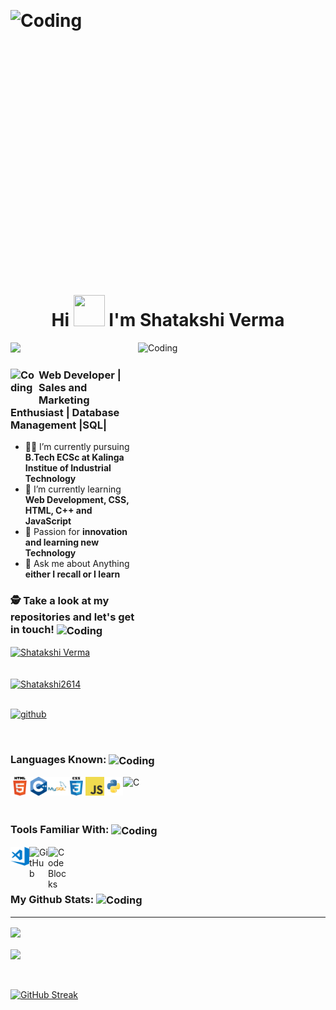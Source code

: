 <br><h1><img align="right" alt="Coding" width="1000" height="400" align="center" src="https://media4.giphy.com/media/lGtN6rHLhlmzXyEaSD/giphy.gif?cid=790b76115fd14a03d6aa523d8e80db4e71cbbab2b5501f7b&rid=giphy.gif&ct=g"></br></h1>
&nbsp;&nbsp;&nbsp;&nbsp;


<h1 align="center">Hi <img src="https://media3.giphy.com/media/Cmr1OMJ2FN0B2/giphy.gif?cid=ecf05e47gevsjg1quhdzo20yk2qaxl8j5h6tgvtjso4xp4sc&rid=giphy.gif&ct=g" width="50px" height="50"> I'm Shatakshi Verma</h1>
<img align="right" alt="Coding" width="300" height="450" src="https://media0.giphy.com/media/3ohhwJbytwUSJyvvHi/giphy.gif?cid=ecf05e47a9f7gh79ngbqvfdv9kd3o7gy2zaw3gbnndv1k9ru&rid=giphy.gif&ct=g">

![](https://komarev.com/ghpvc/?username=Shatakshi2614&color=yellow)
<h3> <img align="left" alt="Coding" width="45" height="45" src="https://media3.giphy.com/media/YFFGUPTPTRqIhwepA4/giphy.gif?cid=ecf05e47axda29lm4tp0hsiofk032f5n05y0qu1n4w0wib7x&rid=giphy.gif&ct=g"> Web Developer | Sales and Marketing Enthusiast | Database Management |SQL| </h3>



- 👨‍🏭 I’m currently pursuing **B.Tech ECSc at Kalinga Institue of Industrial Technology** 
- 🏫 I’m currently learning **Web Development, CSS, HTML, C++ 
     and JavaScript**
- 🥅 Passion for **innovation and learning new Technology**
- 💬 Ask me about Anything **either I recall or I learn**

### 🕵 Take a look at my repositories and let's get in touch!  <img align="center" alt="Coding" width="80" height="45" src="https://media0.giphy.com/media/xT9DPIlGnuHpr2yObu/giphy.gif?cid=ecf05e47o7mn7ra05vih2lgeciciz1klrmq2omf10jo82757&rid=giphy.gif&ct=g">

<a href="https://www.linkedin.com/in/shatakshi-verma-b7044398/" target="blank"><img src="https://img.shields.io/badge/LinkedIn-0077B5?style=for-the-badge&logo=linkedin&logoColor=white" alt="Shatakshi Verma" /></a>
<br></br>
<br><a href="mailto:shatakshik91@gmail.com" target="_blank"><img src="https://img.shields.io/badge/Gmail-D14836?style=for-the-badge&logo=gmail&logoColor=white" alt="Shatakshi2614" /></a></p></br>
 <a href="https://github.com/Shatakshi2614"><img src='https://img.icons8.com/nolan/64/github.png' alt='github' height='40'></a>


<br>

### Languages Known: <img align="center" alt="Coding" width="35" height="35" src="https://media2.giphy.com/media/26tn33aiTi1jkl6H6/giphy.gif?cid=ecf05e471e1t4mq8dgbcfj9edukzov14z2tnc8092ndelgno&rid=giphy.gif&ct=g">


<img align="left" alt="HTML5" width="30px" src="https://raw.githubusercontent.com/github/explore/80688e429a7d4ef2fca1e82350fe8e3517d3494d/topics/html/html.png" />
<img align="left" alt="C++" width="30px" src="https://raw.githubusercontent.com/github/explore/80688e429a7d4ef2fca1e82350fe8e3517d3494d/topics/cpp/cpp.png" />
<img align="left" alt="MY SQL" width="30px" src="https://raw.githubusercontent.com/devicons/devicon/master/icons/mysql/mysql-original-wordmark.svg" />
<img align="left" alt="CSS3" width="30px" src="https://raw.githubusercontent.com/github/explore/80688e429a7d4ef2fca1e82350fe8e3517d3494d/topics/css/css.png" />
<img align="left" alt="JavaScript" width="30px" src="https://raw.githubusercontent.com/github/explore/80688e429a7d4ef2fca1e82350fe8e3517d3494d/topics/javascript/javascript.png" />
<img align="left" alt="Python" width="30px" src="https://raw.githubusercontent.com/github/explore/80688e429a7d4ef2fca1e82350fe8e3517d3494d/topics/python/python.png" />
<img align="left" alt="C" width="30px" src="https://upload.wikimedia.org/wikipedia/commons/thumb/1/18/C_Programming_Language.svg/1200px-C_Programming_Language.svg.png" />
<br>

<div>

<br>

</div>
&nbsp;

### Tools Familiar With: <img align="center" alt="Coding" width="45" height="45" src= "https://media2.giphy.com/media/IwSG1QKOwDjQk/giphy.gif?cid=ecf05e475yc9ntgt5i84ug8flvwwg7xok1lvah9twv1cnzok&rid=giphy.gif&ct=g">
<img align="left" alt="Visual Studio Code" width="30px" src="https://raw.githubusercontent.com/github/explore/80688e429a7d4ef2fca1e82350fe8e3517d3494d/topics/visual-studio-code/visual-studio-code.png" />
<img align="left" alt="GitHub" width="30px" src="https://img.icons8.com/nolan/64/github.png" />
<img align="left" alt="CodeBlocks" width="30px" src="https://icon2.cleanpng.com/20180514/we/kisspng-code-blocks-integrated-development-environment-c-5af9eedfed4669.0618493515263290559719.jpg" />

<br><br>
&nbsp;
### My Github Stats: <img align="center" alt="Coding" width="40" height="25" src="https://media4.giphy.com/media/dxn6fRlTIShoeBr69N/giphy.gif?cid=ecf05e47tzrpqckz7x24kizg6kdieg9idmlhw0mcplwfxj1a&rid=giphy.gif&ct=g%22%3E">

<hr/>

<a href="https://github.com/Shatakshi2614">
<img align="center" src="https://github-readme-stats.vercel.app/api?username=Shatakshi261&show_icons=true&include_all_commits=true&theme=midnight-purple&count_private=true">
</a>
<br><br>
<a href="https://github.com/Shatakshi2614/github-readme-stats">
<img align="center" src="https://github-readme-stats.anuraghazra1.vercel.app/api/top-langs/?username=Shatakshi261&layout=compact&theme=blue-yellow" />
</a>

<br><br>
[![GitHub Streak](https://github-readme-streak-stats.herokuapp.com/?user=Shatakshi261&theme=highcontrast)](https://git.io/streak-stats)
